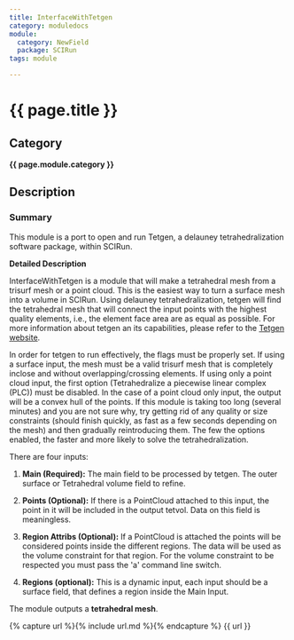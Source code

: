 ```yaml
---
title: InterfaceWithTetgen
category: moduledocs
module:
  category: NewField
  package: SCIRun
tags: module

---
```


# {{ page.title }}

## Category

**{{ page.module.category }}**

## Description

### Summary

This module is a port to open and run Tetgen, a delauney tetrahedralization software package, within SCIRun.

**Detailed Description**

InterfaceWithTetgen is a module that will make a tetrahedral mesh from a trisurf mesh or a point cloud. This is the easiest way to turn a surface mesh into a volume in SCIRun. Using delauney tetrahedralization, tetgen will find the tetrahedral mesh that will connect the input points with the highest quality elements, i.e., the element face area are as equal as possible. For more information about tetgen an its capabilities, please refer to the [Tetgen website](http://wias-berlin.de/software/tetgen/).

In order for tetgen to run effectively, the flags must be properly set. If using a surface input, the mesh must be a valid trisurf mesh that is completely inclose and without overlapping/crossing elements. If using only a point cloud input, the first option (Tetrahedralize a piecewise linear complex (PLC)) must be disabled. In the case of a point cloud only input, the output will be a convex hull of the points. If this module is taking too long (several minutes) and you are not sure why, try getting rid of any quality or size constraints (should finish quickly, as fast as a few seconds depending on the mesh) and then gradually reintroducing them. The few the options enabled, the faster and more likely to solve the tetrahedralization.

There are four inputs:

  1. **Main (Required):** The main field to be processed by tetgen. The outer surface or Tetrahedral volume field to refine.

  2. **Points (Optional):** If there is a PointCloud attached to this input, the point in it will be included in the output tetvol. Data on this field is meaningless.

  3. **Region Attribs (Optional):** If a PointCloud is attached the points will be considered points inside the different regions. The data will be used as the volume constraint for that region. For the volume constraint to be respected you must pass the 'a' command line switch.

  4. **Regions (optional):** This is a dynamic input, each input should be a surface field, that defines a region inside the Main Input.


The module outputs a **tetrahedral mesh**.

{% capture url %}{% include url.md %}{% endcapture %}
{{ url }}
